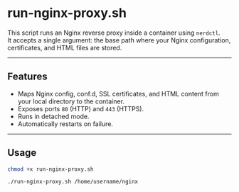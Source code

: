 # run-nginx-proxy.sh

This script runs an Nginx reverse proxy inside a container using `nerdctl`.  
It accepts a single argument: the base path where your Nginx configuration, certificates, and HTML files are stored.  

---

## Features

- Maps Nginx config, conf.d, SSL certificates, and HTML content from your local directory to the container.
- Exposes ports `80` (HTTP) and `443` (HTTPS).
- Runs in detached mode.
- Automatically restarts on failure.

---

## Usage

```bash
chmod +x run-nginx-proxy.sh

./run-nginx-proxy.sh /home/username/nginx
```
